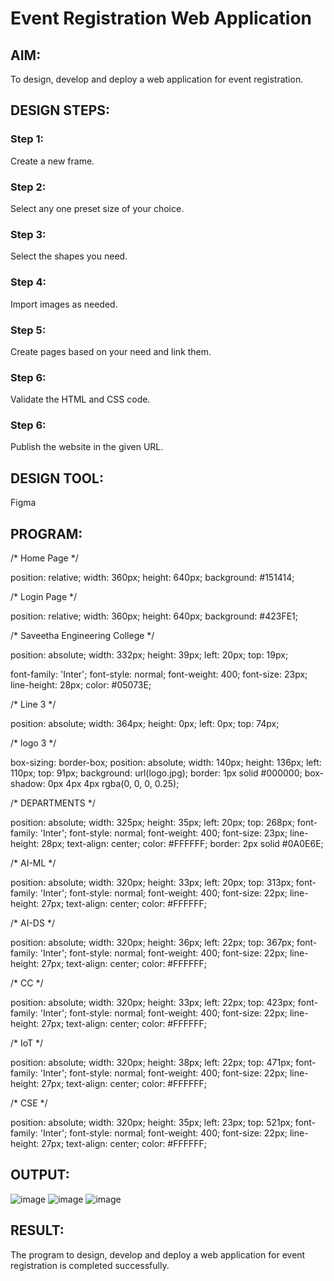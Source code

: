 # Event Registration Web Application

## AIM:
To design, develop and deploy a web application for event registration.

## DESIGN STEPS:

### Step 1:
Create a new frame.

### Step 2:
Select any one preset size of your choice.

### Step 3:
Select the shapes you need.

### Step 4:
Import images as needed.

### Step 5:
Create pages based on your need and link them.

### Step 6:

Validate the HTML and CSS code.

### Step 6:

Publish the website in the given URL.

## DESIGN TOOL:
Figma
## PROGRAM:
/* Home Page */

position: relative; width: 360px; height: 640px; background: #151414;

/* Login Page */

position: relative; width: 360px; height: 640px; background: #423FE1;

/* Saveetha Engineering College */

position: absolute; width: 332px; height: 39px; left: 20px; top: 19px;

font-family: 'Inter'; font-style: normal; font-weight: 400; font-size: 23px; line-height: 28px; color: #05073E;

/* Line 3 */

position: absolute; width: 364px; height: 0px; left: 0px; top: 74px;

/* logo 3 */

box-sizing: border-box; position: absolute; width: 140px; height: 136px; left: 110px; top: 91px; background: url(logo.jpg); border: 1px solid #000000; box-shadow: 0px 4px 4px rgba(0, 0, 0, 0.25);

/* DEPARTMENTS */

position: absolute; width: 325px; height: 35px; left: 20px; top: 268px; font-family: 'Inter'; font-style: normal; font-weight: 400; font-size: 23px; line-height: 28px; text-align: center; color: #FFFFFF; border: 2px solid #0A0E6E;

/* AI-ML */

position: absolute; width: 320px; height: 33px; left: 20px; top: 313px; font-family: 'Inter'; font-style: normal; font-weight: 400; font-size: 22px; line-height: 27px; text-align: center; color: #FFFFFF;

/* AI-DS */

position: absolute; width: 320px; height: 36px; left: 22px; top: 367px; font-family: 'Inter'; font-style: normal; font-weight: 400; font-size: 22px; line-height: 27px; text-align: center; color: #FFFFFF;

/* CC */

position: absolute; width: 320px; height: 33px; left: 22px; top: 423px; font-family: 'Inter'; font-style: normal; font-weight: 400; font-size: 22px; line-height: 27px; text-align: center; color: #FFFFFF;

/* IoT */

position: absolute; width: 320px; height: 38px; left: 22px; top: 471px; font-family: 'Inter'; font-style: normal; font-weight: 400; font-size: 22px; line-height: 27px; text-align: center; color: #FFFFFF;

/* CSE */

position: absolute; width: 320px; height: 35px; left: 23px; top: 521px; font-family: 'Inter'; font-style: normal; font-weight: 400; font-size: 22px; line-height: 27px; text-align: center; color: #FFFFFF;

## OUTPUT:
![image](https://user-images.githubusercontent.com/119291088/215409304-8b3e1e99-2645-4dbd-ad36-ef1f59d0cf9f.png)
![image](https://user-images.githubusercontent.com/119291088/215409347-25aad633-570b-439b-a97d-a5e3e49f4f23.png)
![image](https://user-images.githubusercontent.com/119291088/215409408-2a5f25c4-ce98-400b-aba0-349c81632e32.png)


## RESULT:
The program to design, develop and deploy a web application for event registration is completed successfully.
